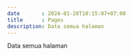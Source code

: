 ```yaml
---
date       : 2024-01-28T10:15:07+07:00
title      : Pages
description: Data semua halaman
---
```


<div class="lead p-3">Data semua halaman</div>
